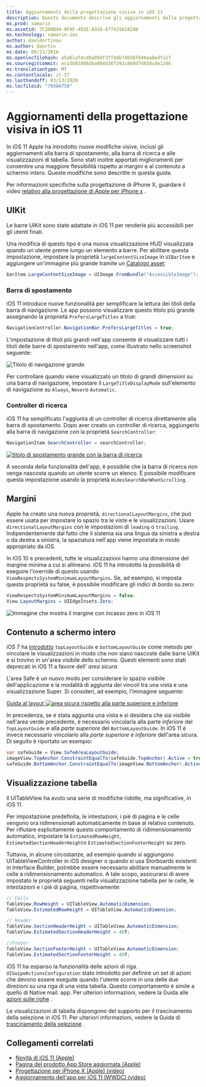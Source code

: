 ```yaml
---
title: Aggiornamenti della progettazione visiva in iOS 11
description: Questo documento descrive gli aggiornamenti della progettazione visiva introdotti in iOS 11. Viene illustrato come modificare le barre di navigazione, i controller di ricerca, i margini, il contenuto a schermo intero e le visualizzazioni di tabella.
ms.prod: xamarin
ms.assetid: 7C300B94-0FAF-492E-A326-877419A1824B
ms.technology: xamarin-ios
author: davidortinau
ms.author: daortin
ms.date: 09/13/2016
ms.openlocfilehash: e5a61af4cd8a09df3ffddb74658f646aa8edfa1f
ms.sourcegitcommit: eca3b01098dba004d367292c8b0d74b58c4e1206
ms.translationtype: MT
ms.contentlocale: it-IT
ms.lasthandoff: 03/13/2020
ms.locfileid: "79304758"
---
```

# <a name="visual-design-updates-in-ios-11"></a>Aggiornamenti della progettazione visiva in iOS 11

In iOS 11 Apple ha introdotto nuove modifiche visive, inclusi gli aggiornamenti alla barra di spostamento, alla barra di ricerca e alle visualizzazioni di tabella. Sono stati inoltre apportati miglioramenti per consentire una maggiore flessibilità rispetto ai margini e al contenuto a schermo intero. Queste modifiche sono descritte in questa guida. 

Per informazioni specifiche sulla progettazione di iPhone X, guardare il video [relativo alla progettazione di Apple per iPhone x](https://developer.apple.com/videos/play/fall2017/801/) .

## <a name="uikit"></a>UIKit

Le barre UIKit sono state adattate in iOS 11 per renderle più accessibili per gli utenti finali.

Una modifica di questo tipo è una nuova visualizzazione HUD visualizzata quando un utente preme lungo un elemento a barre. Per abilitare questa impostazione, impostare la proprietà `largeContentSizeImage` in `UIBarItem` e aggiungere un'immagine più grande tramite un [Catalogo asset](~/ios/app-fundamentals/images-icons/displaying-an-image.md):

```csharp
barItem.LargeContentSizeImage = UIImage.FromBundle("AccessibleImage");
```

### <a name="navigation-bar"></a>Barra di spostamento
iOS 11 introduce nuove funzionalità per semplificare la lettura dei titoli della barra di navigazione. Le app possono visualizzare questo titolo più grande assegnando la proprietà `PrefersLargeTitles` a true:

```csharp
NavigationController.NavigationBar.PrefersLargeTitles = true;
```

L'impostazione di titoli più grandi nell'app consente di visualizzare _tutti i_ titoli delle barre di spostamento nell'app, come illustrato nello screenshot seguente:

![Titolo di navigazione grande](visual-design-images/image7.png)

Per controllare quando viene visualizzato un titolo di grandi dimensioni su una barra di navigazione, impostare il `LargeTitleDisplayMode` sull'elemento di navigazione su `Always`, `Never`o `Automatic`.

### <a name="search-controller"></a>Controller di ricerca

iOS 11 ha semplificato l'aggiunta di un controller di ricerca direttamente alla barra di spostamento. Dopo aver creato un controller di ricerca, aggiungerlo alla barra di navigazione con la proprietà `SearchController`:

```csharp
NavigationItem.SearchController = searchController;
```

[![titolo di spostamento grande con la barra di ricerca](visual-design-images/image8-sml.png)](visual-design-images/image8-sml.png#lightbox)

A seconda della funzionalità dell'app, è possibile che la barra di ricerca non venga nascosta quando un utente scorre un elenco. È possibile modificare questa impostazione usando la proprietà `HidesSearchBarWhenScrolling`.

## <a name="margins"></a>Margini

Apple ha creato una nuova proprietà, `directionalLayoutMargins`, che può essere usata per impostare lo spazio tra le viste e le visualizzazioni. Usare `directionalLayoutMargins` con le impostazioni di `leading` o `trailing`. Indipendentemente dal fatto che il sistema sia una lingua da sinistra a destra o da destra a sinistra, la spaziatura nell'app viene impostata in modo appropriato da iOS.

In iOS 10 e precedenti, tutte le visualizzazioni hanno una dimensione del margine minima a cui si allineano. iOS 11 ha introdotto la possibilità di eseguire l'override di questo usando `ViewRespectsSystemMinimumLayoutMargins`. Se, ad esempio, si imposta questa proprietà su false, è possibile modificare gli indici di bordo su zero:

```csharp
ViewRespectsSystemMinimumLayoutMargins = false;
View.LayoutMargins = UIEdgeInsets.Zero;
```

![Immagine che mostra il margine con incasso zero in iOS 11](visual-design-images/image9.png)

<a name="fullscreen" />

## <a name="full-screen-content"></a>Contenuto a schermo intero

iOS 7 ha [introdotto](~/ios/platform/introduction-to-ios7/ios7-ui.md#fullscreen) `topLayoutGuide` e `bottomLayoutGuide` come metodo per vincolare le visualizzazioni in modo che non siano nascoste dalle barre UIKit e si trovino in un'area visibile dello schermo. Questi elementi sono stati deprecati in iOS 11 a favore dell' _area sicura_.

L'area Safe è un nuovo modo per considerare lo spazio visibile dell'applicazione e la modalità di aggiunta dei vincoli tra una vista e una visualizzazione Super. Si consideri, ad esempio, l'immagine seguente:

[Guida al layout ![area sicura rispetto alla parte superiore e inferiore](visual-design-images/image10-sml.png)](visual-design-images/image10.png#lightbox)

In precedenza, se è stata aggiunta una vista e si desidera che sia visibile nell'area verde precedente, è necessario vincolarla alla parte _inferiore_ del `TopLayoutGuide` e alla _parte superiore_ del `BottomLayoutGuide`. In iOS 11 è invece necessario vincolarlo alla _parte superiore_ e _inferiore_ dell'area sicura. Di seguito è riportato un esempio:

```csharp
var safeGuide = View.SafeAreaLayoutGuide;
imageView.TopAnchor.ConstraintEqualTo(safeGuide.TopAnchor).Active = true;
safeGuide.BottomAnchor.ConstraintEqualTo(imageView.BottomAnchor).Active = true;
```

## <a name="table-view"></a>Visualizzazione tabella

Il UITableView ha avuto una serie di modifiche ridotte, ma significative, in iOS 11.

Per impostazione predefinita, le intestazioni, i piè di pagina e le celle vengono ora ridimensionati automaticamente in base al relativo contenuto. Per rifiutare esplicitamente questo comportamento di ridimensionamento automatico, impostare la `EstimatedRowHeight`, `EstimatedSectionHeaderHeight`o `EstimatedSectionFooterHeight` su zero.

Tuttavia, in alcune circostanze, ad esempio quando si aggiungono UITableViewController in iOS designer o quando si usa Storboards esistenti in Interface Builder, potrebbe essere necessario abilitare manualmente le celle a ridimensionamento automatico. A tale scopo, assicurarsi di avere impostato le proprietà seguenti nella visualizzazione tabella per le celle, le intestazioni e i piè di pagina, rispettivamente:

```csharp
// Cells
TableView.RowHeight = UITableView.AutomaticDimension;
TableView.EstimatedRowHeight = UITableView.AutomaticDimension;

// Header
TableView.SectionHeaderHeight = UITableView.AutomaticDimension;
TableView.EstimatedSectionHeaderHeight = 40f;

//Footer
TableView.SectionFooterHeight = UITableView.AutomaticDimension;
TableView.EstimatedSectionFooterHeight = 40f;

```

iOS 11 ha espanso la funzionalità delle azioni di riga. `UISwipeActionsConfiguration` stato introdotto per definire un set di azioni che devono essere eseguite quando l'utente scorre in una delle due direzioni su una riga di una vista tabella. Questo comportamento è simile a quello di Native mail. app. Per ulteriori informazioni, vedere la Guida alle [azioni sulle righe](~/ios/user-interface/controls/tables/row-action.md) .

Le visualizzazioni di tabella dispongono del supporto per il trascinamento della selezione in iOS 11. Per ulteriori informazioni, vedere la Guida di [trascinamento della selezione](~/ios/platform/introduction-to-ios11/drag-and-drop.md#uitableview) .

## <a name="related-links"></a>Collegamenti correlati

- [Novità di iOS 11 (Apple)](https://developer.apple.com/ios/)
- [Pagina del prodotto App Store aggiornata (Apple)](https://developer.apple.com/app-store/product-page/)
- [Progettazione per iPhone X (Apple) (video)](https://developer.apple.com/videos/play/fall2017/801/)
- [Aggiornamento dell'app per iOS 11 (WWDC) (video)](https://developer.apple.com/videos/play/wwdc2017/204/)
